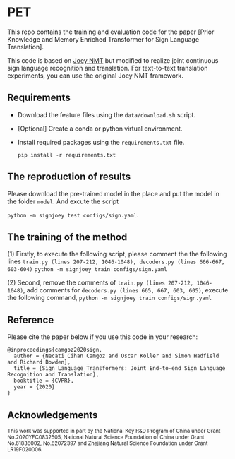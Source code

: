 # PET

This repo contains the training and evaluation code for the paper [Prior Knowledge and Memory Enriched Transformer for Sign Language Translation].

This code is based on [Joey NMT](https://github.com/joeynmt/joeynmt) but modified to realize joint continuous sign language recognition and translation. For text-to-text translation experiments, you can use the original Joey NMT framework.
 
## Requirements
* Download the feature files using the `data/download.sh` script.

* [Optional] Create a conda or python virtual environment.

* Install required packages using the `requirements.txt` file.

    `pip install -r requirements.txt`

## The reproduction of results
Please download the pre-trained model in the place and put the model in the folder `model`.
And excute the script

  `python -m signjoey test configs/sign.yaml`.

## The training of the method

   (1) Firstly, to execute the following script, please comment the the following lines `train.py (lines 207-212, 1046-1048), decoders.py (lines 666-667, 603-604)`
  `python -m signjoey train configs/sign.yaml`
  
   (2) Second, remove the comments of `train.py (lines 207-212, 1046-1048)`, add comments for `decoders.py (lines 665, 667, 603, 605)`, execute the following command,
  `python -m signjoey train configs/sign.yaml`

## Reference

Please cite the paper below if you use this code in your research:

    @inproceedings{camgoz2020sign,
      author = {Necati Cihan Camgoz and Oscar Koller and Simon Hadfield and Richard Bowden},
      title = {Sign Language Transformers: Joint End-to-end Sign Language Recognition and Translation},
      booktitle = {CVPR},
      year = {2020}
    }

## Acknowledgements
<sub>This work was supported in part by the National Key R\&D Program of China under Grant No.2020YFC0832505, National Natural Science Foundation of China under Grant No.61836002, No.62072397 and Zhejiang Natural Science Foundation under Grant LR19F020006.</sub>
